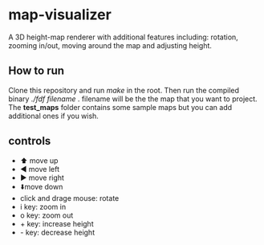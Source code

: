 # map-visualizer #

A 3D height-map renderer with additional features including: rotation, zooming in/out, moving around the map and adjusting height.

## How to run ##

Clone this repository and run *make* in the root. Then run the compiled binary *./fdf filename* . filename will be the the map that you want to project.
The **test_maps** folder contains some sample maps but you can add additional ones if you wish.

## controls ##
- :arrow_up: move up
- :arrow_backward: move left
- :arrow_forward: move right
- :arrow_down:move down
- click and drage mouse: rotate
- i key: zoom in
- o key: zoom out
- \+ key: increase height
- \- key: decrease height
